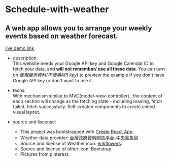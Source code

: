 # Schedule-with-weather

## A web app allows you to arrange your weekly events based on weather forecast.
[live demo link](https://ellie-yen.github.io/schedule-with-weather/)

* description:  
This website needs your Google API key and Google Calendar ID to fetch your data, and **will not remember/ use all these data**.
You can turn on *使用展示資料(不使用API key)* to preview the example if you don't have Google API key or don't want to use it.

* techs:  
With mechanism similar to MVC(model-view-controller) , the content of each section will change as the fetching state - including loading, fetch failed, fetch successfully.
Self-created components to create united visual layout.

* source and liscense:
  * This project was bootstrapped with [Create React App](https://github.com/facebook/create-react-app).
  * Weather data provider: [台灣政府資料開放平台-中央氣象局](https://opendata.cwb.gov.tw)
  * Source and license of Weather icon: [erikflowers](https://erikflowers.github.io/weather-icons/).
  * Source and license of other icon: Bootstrap
  * Pictures from pinterest.
